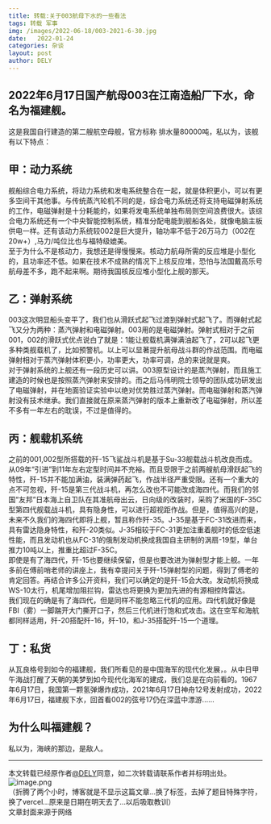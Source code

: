 ```yaml
---
title: 转载:关于003航母下水的一些看法  
tags: 转载 军事  
img: /images/2022-06-18/003-2021-6-30.jpg
date:   2022-01-24
categories: 杂谈
layout: post
author: DELY
---
```


## 2022年6月17日国产航母003在江南造船厂下水，命名为福建舰。
这是我国自行建造的第二艘航空母舰，官方标称 排水量80000吨，私以为，该舰有以下特点：  

## 甲：动力系统
舰船综合电力系统，将动力系统和发电系统整合在一起，就是体积更小，可以有更多空间干其他事。与传统蒸汽轮机不同的是，综合电力系统还将支持电磁弹射系统的工作，电磁弹射是十分耗能的，如果将发电系统单独布局则空间浪费很大。该综合电力系统还有一个中央智能控制系统，精准分配电能到舰船各处，就像电脑主板供电一样。还有该动力系统较002是巨大提升，轴功率不低于26万马力（002在20w+）,马力/吨位比也与福特级媲美。  
至于为什么不是核动力，我想还是得慢慢来。核动力航母所需的反应堆是小型化的，且功率还不低。如果在技术不成熟的情况下上核反应堆，恐怕与法国戴高乐号航母差不多，跑不起来啊。期待我国核反应堆小型化上舰的那天。  

## 乙：弹射系统
003这次明显船头变平了，我们也从滑跃式起飞过渡到弹射式起飞了。而弹射式起飞又分为两种：蒸汽弹射和电磁弹射。003用的是电磁弹射。弹射式相对于之前001，002的滑跃式优点说白了就是：1能让舰载机满弹满油起飞了，2可以起飞更多种类舰载机了，比如预警机。以上可以显著提升航母战斗群的作战范围。而电磁弹射相对于蒸汽弹射体积更小，功率更大，功率可调，总的来说就是爽。  
对于弹射系统的上舰还有一段历史可以讲。003原型设计的是蒸汽弹射，而且施工建造的时候也是按照蒸汽弹射来安排的。而之后马伟明院士领导的团队成功研发出了电磁弹射，并在地面验证实验中以绝对优势胜过蒸汽弹射。而电磁弹射和蒸汽弹射没有技术继承。我们直接就在原来蒸汽弹射的版本上重新改了电磁弹射，所以差不多有一年左右的耽误，不过是值得的。

## 丙：舰载机系统
之前的001,002型所搭载的歼-15飞鲨战斗机是基于Su-33舰载战斗机改良而成。从09年“引进”到11年左右定型时间并不充裕。而且受限于之前两艘航母滑跃起飞的特性，歼-15并不能加满油，装满弹药起飞，作战半径严重受限。还有一个重大的点不可忽视，歼-15是第三代战斗机，再怎么改也不可能改成海四代。而我们的邻国“友邦”日本海上自卫队在其准航母出云，日向级的改装时，采购了米国的F-35C型第四代舰载战斗机，具有隐身性，可以进行超视距作战。但是，值得高兴的是，未来不久我们的海四代即将上舰，暂且称作歼-35。J-35是基于FC-31改进而来，具有雷达隐身特性，和歼-20类似。J-35相较于FC-31更加注重着舰时的低空低速性能，而且发动机也从FC-31的俄制发动机换成我国自主研制的涡扇-19型，单台推力10吨以上，推重比超过F-35C。  
即使是有了海四代，歼-15也要继续保留，但是也要改进为弹射型才能上舰。一年多前在傅前哨老师的讲座上，我有幸提问关于歼-15弹射型的问题，得到了傅老的肯定回答。再结合许多公开资料，我们可以确定的是歼-15会大改。发动机将换成WS-10太行，机尾增加阻拦钩，雷达也将更换为更加先进的有源相控阵雷达。  
我们现在的确是有了海四代，但是同样不能忽略三代机的应用。四代机就好像是FBI（雾）一脚踹开大门撕开口子，然后三代机进行饱和式攻击。这在空军和海航都同样适用，歼-20搭配歼-16，歼-10，和J-35搭配歼-15一个道理。  

## 丁：私货
从瓦良格号到如今的福建舰，我们所看见的是中国海军的现代化发展，。从中日甲午海战打醒了天朝的美梦到如今现代化海军的建成，我们总是在向前看的。1967年6月17日，我国第一颗氢弹爆炸成功，2021年6月17日神舟12号发射成功，2022年6月17日，福建舰下水，回首看002的弦号17仍在深蓝中漂游......  

## 为什么叫福建舰？
私以为，海峡的那边，是敌人。  


* * *
本文转载已经原作者[@DELY](https://user.qzone.qq.com/3194917030?uin=3194917030&is_famous_space=1&brand_flag=0&_t_=0.8224076602043968)同意，如二次转载请联系作者并标明出处。  
![image.png](https://s2.loli.net/2022/06/19/FCkgWQ1Nldjf59t.jpg)  
（折腾了两个小时，博客就是不显示这篇文章...换了标签，去掉了题目特殊字符，换了vercel...原来是日期在明天去了...以后吸取教训）  
文章封面来源于网络  
